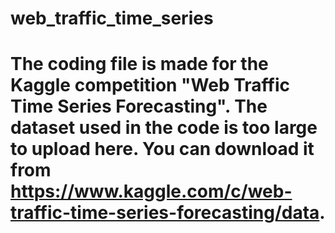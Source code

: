 # web_traffic_time_series
# The coding file is made for the Kaggle competition "Web Traffic Time Series Forecasting". The dataset used in the code is too large to upload here. You can download it from https://www.kaggle.com/c/web-traffic-time-series-forecasting/data.
